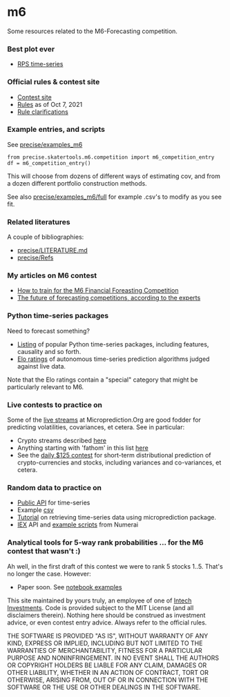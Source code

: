 # m6

Some resources related to the M6-Forecasting competition. 

### Best plot ever

- [RPS time-series](https://rpubs.com/JB_Kurland/M6_Top25_RPS)

### Official rules & contest site

- [Contest site](https://mofc.unic.ac.cy/the-m6-competition/)
- [Rules](https://github.com/microprediction/m6/blob/main/docs/M6-forecasting-competition-Guidelines-20210908.pdf) as of Oct 7, 2021
- [Rule clarifications](https://github.com/microprediction/m6/blob/main/docs/clarifications.md)


### Example entries, and scripts 
See [precise/examples_m6](https://github.com/microprediction/precise/blob/main/examples_m6)

    from precise.skatertools.m6.competition import m6_competition_entry
    df = m6_competition_entry()

This will choose from dozens of different ways of estimating cov, and from a dozen different portfolio construction methods.  

See also [precise/examples_m6/full](https://github.com/microprediction/precise/tree/main/examples_m6/full) for example .csv's to modify as you see fit. 


### Related literatures 
A couple of bibliographies:

 - [precise/LITERATURE.md](https://github.com/microprediction/precise/blob/main/LITERATURE.md) 
 - [precise/Refs](https://github.com/microprediction/precise/blob/main/Refs%20with%20abstracts_Covariances_Correlations_Vols-2022.pdf) 

### My articles on M6 contest 

- [How to train for the M6 Financial Foreasting Competition](https://microprediction.medium.com/six-ways-to-train-for-the-m6-financial-forecasting-competition-cacaf3af58b5)
- [The future of forecasting competitions, according to the experts](https://www.microprediction.com/blog/future)


### Python time-series packages 
Need to forecast something? 

- [Listing](https://www.microprediction.com/blog/popular-timeseries-packages) of popular Python time-series packages, including features, causality and so forth.
- [Elo ratings](https://microprediction.github.io/timeseries-elo-ratings/html_leaderboards/overall.html) of autonomous time-series prediction algorithms judged against live data. 

Note that the Elo ratings contain a "special" category that might be particularly relevant to M6. 

### Live contests to practice on 

Some of the [live streams](https://www.microprediction.org/browse_streams.html) at Microprediction.Org are good fodder for predicting volatilities, covariances, et cetera. See in particular: 

- Crypto streams described [here](https://github.com/microprediction/microprediction/blob/master/stream_examples_crypto/README.md)
- Anything starting with 'fathom' in this list [here](https://www.microprediction.org/browse_streams.html)
- See the [daily $125 contest](https://www.microprediction.com/competitions/daily) for short-term distributional prediction of crypto-currencies and stocks, including variances and co-variances, et cetera. 


### Random data to practice on 

- [Public API](https://www.microprediction.com/public-api) for time-series
- Example [csv](https://csv.microprediction.org/lagged?name=electricity-fueltype-nyiso-hydro.json)
- [Tutorial](https://www.microprediction.com/python-3) on retrieving time-series data using microprediction package. 
- [IEX](https://iexcloud.io/docs/api/) API and [example scripts](https://github.com/numerai/signals-example-scripts/blob/master/iexcloud/dividends.py) from Numerai

### Analytical tools for 5-way rank probabilities ... for the M6 contest that wasn't :)
Ah well, in the first draft of this contest we were to rank 5 stocks 1..5. That's no longer the case. However:

- Paper soon. See [notebook examples](https://github.com/microprediction/m6/tree/main/notebook_examples) 







This site maintained by yours truly, an employee of one of [Intech Investments](https://www.intechinvestments.com/). Code is provided subject to the MIT License (and all disclaimers therein). Nothing here should be construed as investment advice, or even contest entry advice. Always refer to the official rules. 

THE SOFTWARE IS PROVIDED "AS IS", WITHOUT WARRANTY OF ANY KIND, EXPRESS OR
IMPLIED, INCLUDING BUT NOT LIMITED TO THE WARRANTIES OF MERCHANTABILITY,
FITNESS FOR A PARTICULAR PURPOSE AND NONINFRINGEMENT. IN NO EVENT SHALL THE
AUTHORS OR COPYRIGHT HOLDERS BE LIABLE FOR ANY CLAIM, DAMAGES OR OTHER
LIABILITY, WHETHER IN AN ACTION OF CONTRACT, TORT OR OTHERWISE, ARISING FROM,
OUT OF OR IN CONNECTION WITH THE SOFTWARE OR THE USE OR OTHER DEALINGS IN THE
SOFTWARE.

